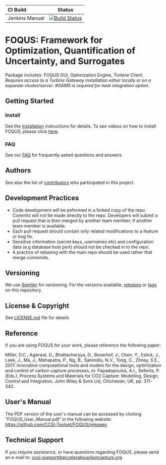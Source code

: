 
| CI Build | Status |
|:---|:---:|
| Jenkins Manual | [![Build Status](https://keeling.lbl.gov/buildStatus/icon?job=foqus-docs)](https://keeling.lbl.gov/job/foqus-docs) |

# FOQUS: Framework for Optimization, Quantification of Uncertainty, and Surrogates

Package includes: FOQUS GUI, Optimization Engine, Turbine Client. *Requires access to a Turbine Gateway installation either locally or on a separate cluster/server. #GAMS is required for heat integration option.*

## Getting Started

### Install
See the [installation](INSTALL.md) instructions for details.
To see videos on how to install FOQUS, please click [here](https://www.youtube.com/playlist?list=PLmBxveOxgaXkyrQP9CAgUu_ZPYsS4qCvd). 

### FAQ
See our [FAQ](FAQs.md) for frequently asked questions and answers

## Authors
See also the list of [contributors](../contributors) who participated in this project.

## Development Practices
* Code development will be peformed in a forked copy of the repo. Commits will not be 
  made directly to the repo. Developers will submit a pull request that is then merged
  by another team member, if another team member is available.
* Each pull request should contain only related modifications to a feature or bug fix.  
* Sensitive information (secret keys, usernames etc) and configuration data 
  (e.g database host port) should not be checked in to the repo.
* A practice of rebasing with the main repo should be used rather that merge commmits.

## Versioning
We use [SemVer](http://semver.org/) for versioning. For the versions available, 
[releases](../../releases) or [tags](../../tags) on this repository.

## License & Copyright
See [LICENSE.md](LICENSE.md) file for details

## Reference
If you are using FOQUS for your work, please reference the following paper:

Miller, D.C., Agarwal, D., Bhattacharyya, D., Boverhof, J., Chen, Y., Eslick, J., Leek, J., Ma, J., Mahapatra, P., Ng, B., Sahinidis, N.V., Tong, C., Zitney, S.E., 2017. Innovative computational tools and models for the design, optimization and control of carbon capture processes, in: Papadopoulos, A.I., Seferlis, P. (Eds.), Process Systems and Materials for CO2 Capture: Modelling, Design, Control and Integration. John Wiley & Sons Ltd, Chichester, UK, pp. 311–342.

## User's Manual
The PDF version of the user's manual can be accessed by clicking "FOQUS_User_Manual.pdf" in the following website: https://github.com/CCSI-Toolset/FOQUS/releases

## Technical Support
If you require assistance, or have questions regarding FOQUS, please send an e-mail to: ccsi-support@acceleratecarboncapture.org
